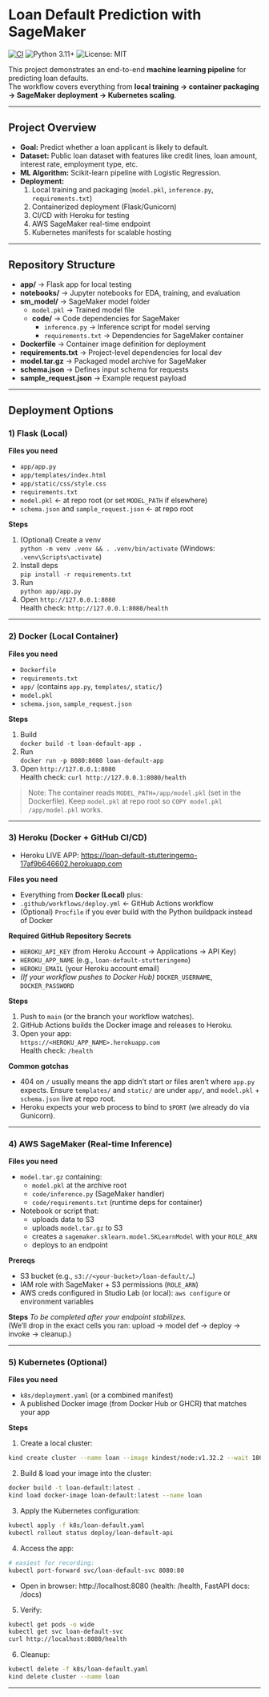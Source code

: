 # Loan Default Prediction with SageMaker  

[![CI](https://github.com/stutteringemo/loan-default-project/actions/workflows/ci.yml/badge.svg)](https://github.com/stutteringemo/loan-default-project/actions/workflows/ci.yml)
![Python 3.11+](https://img.shields.io/badge/Python-3.11%2B-blue)
![License: MIT](https://img.shields.io/badge/License-MIT-green)


This project demonstrates an end-to-end **machine learning pipeline** for predicting loan defaults.  
The workflow covers everything from **local training → container packaging → SageMaker deployment → Kubernetes scaling**.  

---

## Project Overview  
- **Goal:** Predict whether a loan applicant is likely to default.  
- **Dataset:** Public loan dataset with features like credit lines, loan amount, interest rate, employment type, etc.  
- **ML Algorithm:** Scikit-learn pipeline with Logistic Regression.  
- **Deployment:**  
  1. Local training and packaging (`model.pkl`, `inference.py`, `requirements.txt`)  
  2. Containerized deployment (Flask/Gunicorn)  
  3. CI/CD with Heroku for testing  
  4. AWS SageMaker real-time endpoint  
  5. Kubernetes manifests for scalable hosting  

---

## Repository Structure  

- **app/** → Flask app for local testing  
- **notebooks/** → Jupyter notebooks for EDA, training, and evaluation  
- **sm_model/** → SageMaker model folder  
  - `model.pkl` → Trained model file  
  - **code/** → Code dependencies for SageMaker  
    - `inference.py` → Inference script for model serving  
    - `requirements.txt` → Dependencies for SageMaker container  
- **Dockerfile** → Container image definition for deployment  
- **requirements.txt** → Project-level dependencies for local dev  
- **model.tar.gz** → Packaged model archive for SageMaker  
- **schema.json** → Defines input schema for requests  
- **sample_request.json** → Example request payload  

---

## Deployment Options  

### 1) Flask (Local)

**Files you need**
- `app/app.py`
- `app/templates/index.html`
- `app/static/css/style.css`
- `requirements.txt`
- `model.pkl`  ← at repo root (or set `MODEL_PATH` if elsewhere)
- `schema.json` and `sample_request.json`  ← at repo root

**Steps**
1. (Optional) Create a venv  
   `python -m venv .venv && . .venv/bin/activate` (Windows: `.venv\Scripts\activate`)
2. Install deps  
   `pip install -r requirements.txt`
3. Run  
   `python app/app.py`
4. Open `http://127.0.0.1:8080`  
   Health check: `http://127.0.0.1:8080/health`

---

### 2) Docker (Local Container)

**Files you need**
- `Dockerfile`
- `requirements.txt`
- `app/` (contains `app.py`, `templates/`, `static/`)
- `model.pkl`
- `schema.json`, `sample_request.json`

**Steps**
1. Build  
   `docker build -t loan-default-app .`
2. Run  
   `docker run -p 8080:8080 loan-default-app`
3. Open `http://127.0.0.1:8080`  
   Health check: `curl http://127.0.0.1:8080/health`

> Note: The container reads `MODEL_PATH=/app/model.pkl` (set in the Dockerfile). Keep `model.pkl` at repo root so `COPY model.pkl /app/model.pkl` works.

---

### 3) Heroku (Docker + GitHub CI/CD)

- Heroku LIVE APP: https://loan-default-stutteringemo-17af9b646602.herokuapp.com

**Files you need**
- Everything from **Docker (Local)** plus:
- `.github/workflows/deploy.yml`  ← GitHub Actions workflow
- (Optional) `Procfile` if you ever build with the Python buildpack instead of Docker

**Required GitHub Repository Secrets**
- `HEROKU_API_KEY` (from Heroku Account → Applications → API Key)
- `HEROKU_APP_NAME` (e.g., `loan-default-stutteringemo`)
- `HEROKU_EMAIL` (your Heroku account email)
- *(If your workflow pushes to Docker Hub)* `DOCKER_USERNAME`, `DOCKER_PASSWORD`

**Steps**
1. Push to `main` (or the branch your workflow watches).  
2. GitHub Actions builds the Docker image and releases to Heroku.  
3. Open your app:  
   `https://<HEROKU_APP_NAME>.herokuapp.com`  
   Health check: `/health`

**Common gotchas**
- 404 on `/` usually means the app didn’t start or files aren’t where `app.py` expects. Ensure `templates/` and `static/` are under `app/`, and `model.pkl` + `schema.json` live at repo root.
- Heroku expects your web process to bind to `$PORT` (we already do via Gunicorn).

---

### 4) AWS SageMaker (Real-time Inference)

**Files you need**
- `model.tar.gz` containing:  
  - `model.pkl` at the archive root  
  - `code/inference.py` (SageMaker handler)  
  - `code/requirements.txt` (runtime deps for container)
- Notebook or script that:
  - uploads data to S3
  - uploads `model.tar.gz` to S3
  - creates a `sagemaker.sklearn.model.SKLearnModel` with your `ROLE_ARN`
  - deploys to an endpoint

**Prereqs**
- S3 bucket (e.g., `s3://<your-bucket>/loan-default/…`)  
- IAM role with SageMaker + S3 permissions (`ROLE_ARN`)  
- AWS creds configured in Studio Lab (or local): `aws configure` or environment variables

**Steps**
_To be completed after your endpoint stabilizes._  
(We’ll drop in the exact cells you ran: upload → model def → deploy → invoke → cleanup.)

---

### 5) Kubernetes (Optional)

**Files you need**
- `k8s/deployment.yaml` (or a combined manifest)
- A published Docker image (from Docker Hub or GHCR) that matches your app

**Steps**
1. Create a local cluster:
```bash
kind create cluster --name loan --image kindest/node:v1.32.2 --wait 180s
```
2. Build & load your image into the cluster:
```bash
docker build -t loan-default:latest .
kind load docker-image loan-default:latest --name loan
```

3. Apply the Kubernetes configuration:
```bash
kubectl apply -f k8s/loan-default.yaml
kubectl rollout status deploy/loan-default-api
```

4. Access the app:
```bash
# easiest for recording:
kubectl port-forward svc/loan-default-svc 8080:80
```
- Open in browser: http://localhost:8080     (health: /health, FastAPI docs: /docs)

5. Verify:
```bash
kubectl get pods -o wide
kubectl get svc loan-default-svc
curl http://localhost:8080/health
```

6. Cleanup:
```bash
kubectl delete -f k8s/loan-default.yaml
kind delete cluster --name loan
```

---
